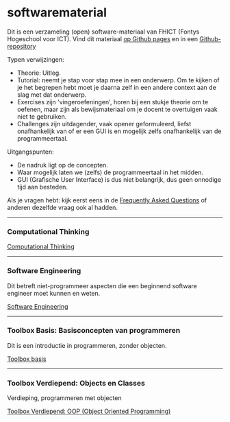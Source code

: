 # softwarematerial

Dit is een verzameling (open) software-materiaal van FHICT (Fontys Hogeschool voor ICT). Vind dit materiaal
[op Github pages](https://stasemsoft.github.io/softwarematerial/)
en in een
[Github-repository](https://github.com/stasemsoft/softwarematerial)


Typen verwijzingen:
+ Theorie: Uitleg.
+ Tutorial: neemt je stap voor stap mee in een onderwerp. Om te kijken of je het begrepen hebt moet je daarna zelf in een andere context aan de slag met dat onderwerp.
+ Exercises zijn 'vingeroefeningen', horen bij een stukje theorie om te oefenen, maar zijn als bewijsmateriaal om je docent te overtuigen vaak niet te gebruiken.
+ Challenges zijn uitdagender, vaak opener geformuleerd, liefst onafhankelijk van of er een GUI is en mogelijk zelfs onafhankelijk van de programmeertaal.

Uitgangspunten:
+ De nadruk ligt op de concepten.
+ Waar mogelijk laten we (zelfs) de programmeertaal in het midden.
+ GUI (Grafische User Interface) is dus niet belangrijk, dus geen onnodige tijd aan besteden.

Als je vragen hebt: kijk eerst eens in de [Frequently Asked Questions](https://stasemsoft.github.io/softwarematerial/docs/FAQ)
 of anderen dezelfde vraag ook al hadden.


---

### Computational Thinking

[Computational Thinking](https://stasemsoft.github.io/softwarematerial/docs/computational)

---

### Software Engineering

Dit betreft niet-programmeer aspecten die een beginnend software engineer moet kunnen en weten.

[Software Engineering](https://stasemsoft.github.io/softwarematerial/docs/software%20engineering/)

---

### Toolbox Basis: Basisconcepten van programmeren

Dit is een introductie in programmeren, zonder objecten.

[Toolbox basis](https://stasemsoft.github.io/softwarematerial/docs/basic/)

---

### Toolbox Verdiepend: Objects en Classes

Verdieping, programmeren met objecten

[Toolbox Verdiepend: OOP (Object Oriented Programming)](https://stasemsoft.github.io/softwarematerial/docs/objects/)
